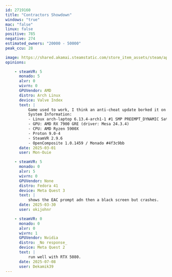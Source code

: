 ```yaml
---
id: 2719160
title: "Contractors Showdown"
windows: "true"
mac: "false"
linux: false
positive: 785
negative: 274
estimated_owners: "20000 - 50000"
peak_ccu: 28

image: https://shared.akamai.steamstatic.com/store_item_assets/steam/apps/2719160/header.jpg?t=1727805245
opinions:

    - steamVR: 5
      monado: 5
      alvr: 0
      wivrn: 0
      GPUVendor: AMD
      distro: Arch Linux
      device: Valve Index
      text: |
          Game used to work, I think an anti-cheat update borked it on Proton.
          System Information:
          - Linux arch-laptop 6.13.4-arch1-1 #1 SMP PREEMPT_DYNAMIC Sat, 22 Feb 2025 00:37:05 +0000 x86_64 GNU/Linux
          - GPU: AMD RX 7900 GRE (driver: Mesa 24.3.4)
          - CPU: AMD Ryzen 5900X
          - Proton 9.0-4
          - SteamVR 2.9.6
          - OpenComposite 1.0.1459 / Monado #4f3c9bb
      date: 2025-03-01
      user: Mon-Ouie

    - steamVR: 5
      monado: 0
      alvr: 5
      wivrn: 0
      GPUVendor: None
      distro: Fedora 41
      device: Meta Quest 3
      text: |
          shows the EAC prompt adn then a black screen but crashes.
      date: 2025-03-30
      user: okijohnr

    - steamVR: 0
      monado: 0
      alvr: 0
      wivrn: 1
      GPUVendor: Nvidia
      distro: _No response_
      device: Meta Quest 2
      text: |
          run well with RTX 5080.
      date: 2025-07-08
      user: Dekamik39
---
```


